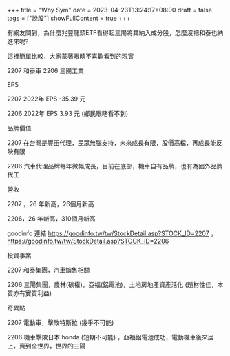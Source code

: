 +++
title = "Why Sym"
date = 2023-04-23T13:24:17+08:00
draft = false
tags = ["說股"]
showFullContent = true
+++


有網友問到，為什麼兆豐龍頭ETF看得起三陽將其納入成分股，怎麼沒把和泰也納進來呢?


這裡簡單比較，大家蒙著眼睛不喜歡看到的現實

2207 和泰車
2206 三陽工業


EPS 

2207 2022年 EPS -35.39 元

2206 2022年 EPS 3.93 元 (鄉民眼瞎看不到)


品牌價值

2207 在台灣是豐田代理，民眾無腦支持，未來成長有限，股價高檔，再成長能反映有限

2206 汽車代理品牌每年微幅成長，目前在底部，機車自有品牌，也有為國外品牌代工

營收

2207 ，26 年新高，26個月新高

2206，26 年新高，310個月新高

goodinfo 連結 https://goodinfo.tw/tw/StockDetail.asp?STOCK_ID=2207 ，https://goodinfo.tw/tw/StockDetail.asp?STOCK_ID=2206


投資事業

2207 和泰集團，汽車銷售相關

2206 三陽集團，農林(碳權)，亞福(鋁電池)，土地房地產資產活化 (題材性佳，本質亦有實質利益)


奇異點

2207  電動車，擊敗特斯拉 (幾乎不可能)

2206 機車擊敗日本 honda (短期不可能) ，亞福鋁電池成功，電動機車後來居上，賣到全世界，世界的三陽
